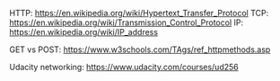 HTTP: https://en.wikipedia.org/wiki/Hypertext_Transfer_Protocol
TCP: https://en.wikipedia.org/wiki/Transmission_Control_Protocol
IP: https://en.wikipedia.org/wiki/IP_address

GET vs POST: https://www.w3schools.com/TAgs/ref_httpmethods.asp

Udacity networking: https://www.udacity.com/courses/ud256
